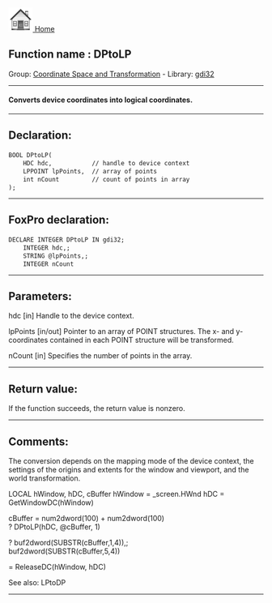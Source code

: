 [<img src="../../images/home.png"> Home ](https://github.com/VFPX/Win32API)  

## Function name : DPtoLP
Group: [Coordinate Space and Transformation](../../functions_group.md#Coordinate_Space_and_Transformation)  -  Library: [gdi32](../../../libraries.md#gdi32)  
***  


#### Converts device coordinates into logical coordinates.
***  


## Declaration:
```foxpro  
BOOL DPtoLP(
	HDC hdc,           // handle to device context
	LPPOINT lpPoints,  // array of points
	int nCount         // count of points in array
);  
```  
***  


## FoxPro declaration:
```foxpro  
DECLARE INTEGER DPtoLP IN gdi32;
	INTEGER hdc,;
	STRING @lpPoints,;
	INTEGER nCount  
```  
***  


## Parameters:
hdc 
[in] Handle to the device context. 

lpPoints 
[in/out] Pointer to an array of POINT structures. The x- and y-coordinates contained in each POINT structure will be transformed. 

nCount 
[in] Specifies the number of points in the array.   
***  


## Return value:
If the function succeeds, the return value is nonzero.  
***  


## Comments:
The conversion depends on the mapping mode of the device context, the settings of the origins and extents for the window and viewport, and the world transformation.   
  
<div class="precode">LOCAL hWindow, hDC, cBuffer  
hWindow = _screen.HWnd  
hDC = GetWindowDC(hWindow)  
  
cBuffer = num2dword(100) + num2dword(100)  
? DPtoLP(hDC, @cBuffer, 1)  
  
? buf2dword(SUBSTR(cBuffer,1,4)),;  
	buf2dword(SUBSTR(cBuffer,5,4))  
  
= ReleaseDC(hWindow, hDC)  
</div>  
  
See also: LPtoDP   
  
***  


